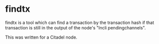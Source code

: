 # findtx
findtx is a tool which can find a transaction by the transaction hash if that transaction is still in the output of the node's "lncli pendingchannels".

This was written for a Citadel node.
